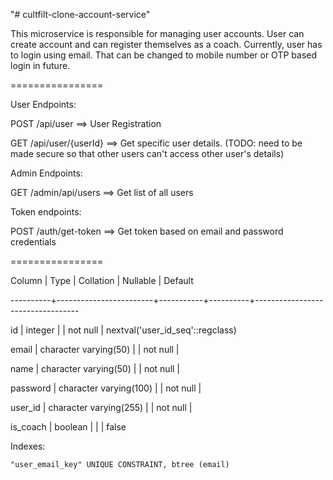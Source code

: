 "# cultfilt-clone-account-service" 

This microservice is responsible for managing user accounts. User can create account and can register themselves as a coach. 
Currently, user has to login using email. That can be changed to mobile number or OTP based login in future.

================

User Endpoints:

POST /api/user ==> User Registration

GET /api/user/{userId} ==> Get specific user details. (TODO: need to be made secure so that other users can't access other user's details) 

Admin Endpoints:

GET /admin/api/users ==> Get list of all users

Token endpoints:

POST /auth/get-token ==> Get token based on email and password credentials

================

 Column  |          Type          | Collation | Nullable |             Default
 
----------+------------------------+-----------+----------+----------------------------------

 id       | integer                |           | not null | nextval('user_id_seq'::regclass)
 
 email    | character varying(50)  |           | not null |
 
 name     | character varying(50)  |           | not null |
 
 password | character varying(100) |           | not null |
 
 user_id  | character varying(255) |           | not null |
 
 is_coach | boolean                |           |          | false
 
Indexes:

    "user_email_key" UNIQUE CONSTRAINT, btree (email)


